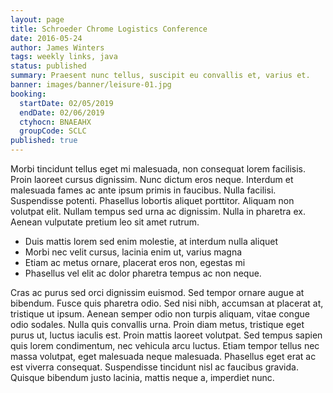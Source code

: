 ```yaml
---
layout: page
title: Schroeder Chrome Logistics Conference
date: 2016-05-24
author: James Winters
tags: weekly links, java
status: published
summary: Praesent nunc tellus, suscipit eu convallis et, varius et.
banner: images/banner/leisure-01.jpg
booking:
  startDate: 02/05/2019
  endDate: 02/06/2019
  ctyhocn: BNAEAHX
  groupCode: SCLC
published: true
---
```

Morbi tincidunt tellus eget mi malesuada, non consequat lorem facilisis. Proin laoreet cursus dignissim. Nunc dictum eros neque. Interdum et malesuada fames ac ante ipsum primis in faucibus. Nulla facilisi. Suspendisse potenti. Phasellus lobortis aliquet porttitor. Aliquam non volutpat elit. Nullam tempus sed urna ac dignissim. Nulla in pharetra ex. Aenean vulputate pretium leo sit amet rutrum.

* Duis mattis lorem sed enim molestie, at interdum nulla aliquet
* Morbi nec velit cursus, lacinia enim ut, varius magna
* Etiam ac metus ornare, placerat eros non, egestas mi
* Phasellus vel elit ac dolor pharetra tempus ac non neque.

Cras ac purus sed orci dignissim euismod. Sed tempor ornare augue at bibendum. Fusce quis pharetra odio. Sed nisi nibh, accumsan at placerat at, tristique ut ipsum. Aenean semper odio non turpis aliquam, vitae congue odio sodales. Nulla quis convallis urna. Proin diam metus, tristique eget purus ut, luctus iaculis est. Proin mattis laoreet volutpat. Sed tempus sapien quis lorem condimentum, nec vehicula arcu luctus. Etiam tempor tellus nec massa volutpat, eget malesuada neque malesuada. Phasellus eget erat ac est viverra consequat. Suspendisse tincidunt nisl ac faucibus gravida. Quisque bibendum justo lacinia, mattis neque a, imperdiet nunc.
